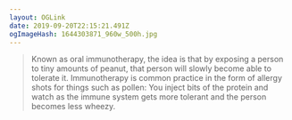 ```yaml
---
layout: OGLink
date: 2019-09-20T22:15:21.491Z
ogImageHash: 1644303871_960w_500h.jpg
---
```


> Known as oral immunotherapy, the idea is that by exposing a person to tiny amounts of peanut, that person will slowly become able to tolerate it. Immunotherapy is common practice in the form of allergy shots for things such as pollen: You inject bits of the protein and watch as the immune system gets more tolerant and the person becomes less wheezy.
